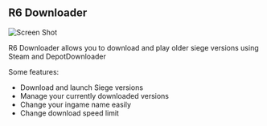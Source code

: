 <br/>
<p align="center">
</p>

## R6 Downloader

![Screen Shot](https://media.discordapp.net/attachments/887808050763792394/1136992810017509467/image.png)

R6 Downloader allows you to download and play older siege versions using Steam and DepotDownloader

Some features:

* Download and launch Siege versions
* Manage your currently downloaded versions
* Change your ingame name easily
* Change download speed limit
